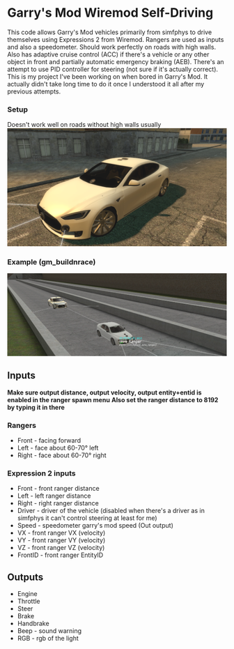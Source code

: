 # Garry's Mod Wiremod Self-Driving
This code allows Garry's Mod vehicles primarily from simfphys to drive themselves using Expressions 2 from Wiremod. Rangers are used as inputs and also a speedometer. Should work perfectly on roads with high walls. Also has adaptive cruise control (ACC) if there's a vehicle or any other object in front and partially automatic emergency braking (AEB). There's an attempt to use PID controller for steering (not sure if it's actually correct). This is my project I've been working on when bored in Garry's Mod. It actually didn't take long time to do it once I understood it all after my previous attempts.

### Setup
Doesn't work well on roads without high walls usually
![Setup (gm_fork)](image.png)
### Example (gm_buildnrace)
![Example (gm_buildnrace)](image2.png)

## Inputs
**Make sure output distance, output velocity, output entity+entid is enabled in the ranger spawn menu**
**Also set the ranger distance to 8192 by typing it in there**

### Rangers
* Front - facing forward
* Left - face about 60-70° left
* Right - face about 60-70° right

### Expression 2 inputs
* Front - front ranger distance
* Left - left ranger distance
* Right - right ranger distance
* Driver - driver of the vehicle (disabled when there's a driver as in simfphys it can't control steering at least for me)
* Speed - speedometer garry's mod speed (Out output)
* VX - front ranger VX (velocity)
* VY - front ranger VY (velocity)
* VZ - front ranger VZ (velocity)
* FrontID - front ranger EntityID

## Outputs
* Engine
* Throttle
* Steer
* Brake
* Handbrake
* Beep - sound warning
* RGB - rgb of the light 